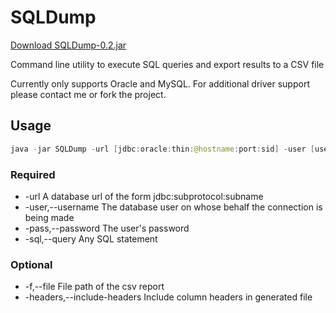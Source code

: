 SQLDump
=======

[Download SQLDump-0.2.jar](https://github.com/downloads/aparsons/SQLDump/SQLDump-0.2.jar)

Command line utility to execute SQL queries and export results to a CSV file

Currently only supports Oracle and MySQL. For additional driver support please contact me or fork the project.

Usage
-----

```java
java -jar SQLDump -url [jdbc:oracle:thin:@hostname:port:sid] -user [username] -pass [password] -sql [query]
```

### Required

+ -url <arg>                   A database url of the form jdbc:subprotocol:subname
+ -user,--username <arg>       The database user on whose behalf the connection is being made
+ -pass,--password <arg>       The user's password
+ -sql,--query <arg>           Any SQL statement

### Optional

+ -f,--file <arg>              File path of the csv report
+ -headers,--include-headers   Include column headers in generated file
